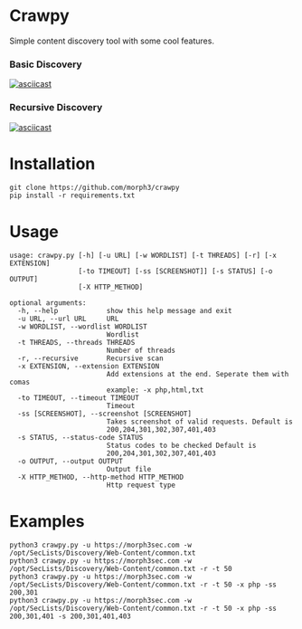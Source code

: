 # Crawpy

Simple content discovery tool with some cool features. <br/>

### Basic Discovery
[![asciicast](https://asciinema.org/a/297821.svg)](https://asciinema.org/a/297821)

### Recursive Discovery
[![asciicast](https://asciinema.org/a/297820.svg)](https://asciinema.org/a/297820?speed=10)


# Installation
```
git clone https://github.com/morph3/crawpy
pip install -r requirements.txt
```

# Usage 
```
usage: crawpy.py [-h] [-u URL] [-w WORDLIST] [-t THREADS] [-r] [-x EXTENSION]
                 [-to TIMEOUT] [-ss [SCREENSHOT]] [-s STATUS] [-o OUTPUT]
                 [-X HTTP_METHOD]

optional arguments:
  -h, --help            show this help message and exit
  -u URL, --url URL     URL
  -w WORDLIST, --wordlist WORDLIST
                        Wordlist
  -t THREADS, --threads THREADS
                        Number of threads
  -r, --recursive       Recursive scan
  -x EXTENSION, --extension EXTENSION
                        Add extensions at the end. Seperate them with comas
                        example: -x php,html,txt
  -to TIMEOUT, --timeout TIMEOUT
                        Timeout
  -ss [SCREENSHOT], --screenshot [SCREENSHOT]
                        Takes screenshot of valid requests. Default is
                        200,204,301,302,307,401,403
  -s STATUS, --status-code STATUS
                        Status codes to be checked Default is
                        200,204,301,302,307,401,403
  -o OUTPUT, --output OUTPUT
                        Output file
  -X HTTP_METHOD, --http-method HTTP_METHOD
                        Http request type
```

# Examples

```
python3 crawpy.py -u https://morph3sec.com -w /opt/SecLists/Discovery/Web-Content/common.txt
python3 crawpy.py -u https://morph3sec.com -w /opt/SecLists/Discovery/Web-Content/common.txt -r -t 50
python3 crawpy.py -u https://morph3sec.com -w /opt/SecLists/Discovery/Web-Content/common.txt -r -t 50 -x php -ss 200,301 
python3 crawpy.py -u https://morph3sec.com -w /opt/SecLists/Discovery/Web-Content/common.txt -r -t 50 -x php -ss 200,301,401 -s 200,301,401,403
```



